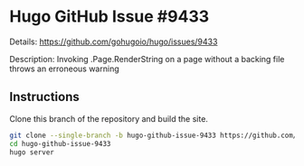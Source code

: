 # Hugo GitHub Issue #9433

Details: <https://github.com/gohugoio/hugo/issues/9433>

Description: Invoking .Page.RenderString on a page without a backing file throws an erroneous warning

## Instructions

Clone this branch of the repository and build the site.

```bash
git clone --single-branch -b hugo-github-issue-9433 https://github.com/jmooring/hugo-testing hugo-github-issue-9433
cd hugo-github-issue-9433
hugo server
```
